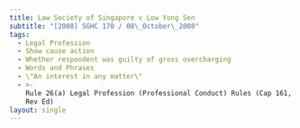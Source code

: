 ```yaml
---
title: Law Society of Singapore v Low Yong Sen
subtitle: "[2008] SGHC 170 / 08\_October\_2008"
tags:
  - Legal Profession
  - Show cause action
  - Whether respondent was guilty of gross overcharging
  - Words and Phrases
  - \"An interest in any matter\"
  - >-
    Rule 26(a) Legal Profession (Professional Conduct) Rules (Cap 161, R 1, 2000
    Rev Ed)
layout: single
---
```



